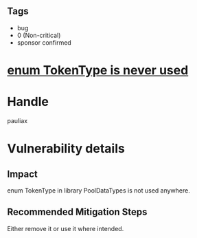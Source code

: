 ## Tags

- bug
- 0 (Non-critical)
- sponsor confirmed

# [enum TokenType is never used](https://github.com/code-423n4/2021-05-yield-findings/issues/21) 

# Handle

pauliax


# Vulnerability details

## Impact
enum TokenType in library PoolDataTypes is not used anywhere.

## Recommended Mitigation Steps
Either remove it or use it where intended.

